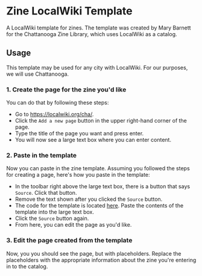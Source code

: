 # Zine LocalWiki Template

A LocalWiki template for zines. The template was created by Mary Barnett for the Chattanooga Zine Library, which uses LocalWiki as a catalog.

## Usage

This template may be used for any city with LocalWiki. For our purposes, we will use Chattanooga.

### 1. Create the page for the zine you'd like

You can do that by following these steps:

* Go to https://localwiki.org/cha/.
* Click the `Add a new page` button in the upper right-hand corner of the page.
* Type the title of the page you want and press enter.
* You will now see a large text box where you can enter content.

### 2. Paste in the template

Now you can paste in the zine template. Assuming you followed the steps for creating a page, here's how you paste in the template:

* In the toolbar right above the large text box, there is a button that says `Source`. Click that button.
* Remove the text shown after you clicked the `Source` button.
* The code for the template is located [here](https://raw.githubusercontent.com/ChattanoogaPublicLibrary/zine-localwiki-template/master/zine.html). Paste the contents of the template into the large text box.
* Click the `Source` button again.
* From here, you can edit the page as you'd like.

### 3. Edit the page created from the template

Now, you you should see the page, but with placeholders. Replace the placeholders with the appropriate information about the zine you're entering in to the catalog.
